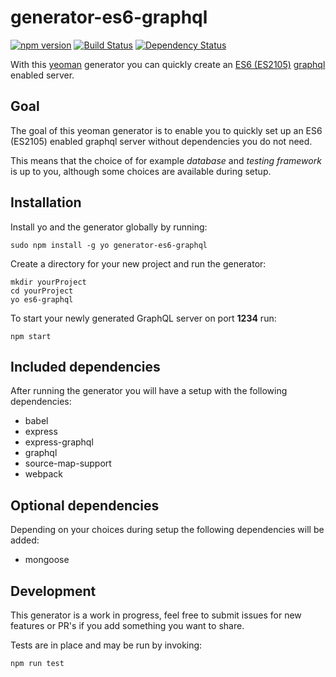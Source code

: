 # generator-es6-graphql
[![npm version](https://badge.fury.io/js/generator-es6-graphql.svg)](https://badge.fury.io/js/generator-es6-graphql) [![Build Status](https://secure.travis-ci.org/stylesuxx/generator-es6-graphql.png?branch=master)](https://travis-ci.org/stylesuxx/generator-es6-graphql) [![Dependency Status](https://david-dm.org/stylesuxx/generator-es6-graphql.svg)](https://david-dm.org/stylesuxx/generator-es6-graphql)

With this [yeoman](http://yeoman.io/) generator you can quickly create an [ES6 (ES2105)](http://es6-features.org/) [graphql](https://facebook.github.io/graphql/) enabled server.

## Goal
The goal of this yeoman generator is to enable you to quickly set up an ES6 (ES2105) enabled graphql server without dependencies you do not need.

This means that the choice of for example *database* and *testing framework* is up to you, although some choices are available during setup.

## Installation
Install yo and the generator globally by running:

    sudo npm install -g yo generator-es6-graphql

Create a directory for your new project and run the generator:

    mkdir yourProject
    cd yourProject
    yo es6-graphql

To start your newly generated GraphQL server on port **1234** run:

    npm start

## Included dependencies
After running the generator you will have a setup with the following dependencies:

* babel
* express
* express-graphql
* graphql
* source-map-support
* webpack

## Optional dependencies
Depending on your choices during setup the following dependencies will be added:

* mongoose

## Development
This generator is a work in progress, feel free to submit issues for new features or PR's if you add something you want to share.

Tests are in place and may be run by invoking:

    npm run test

